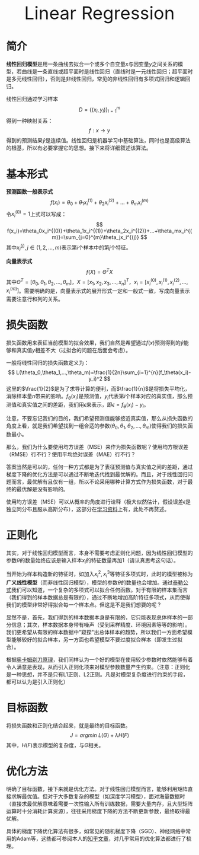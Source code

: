<div align='center' ><font size='70'>Linear Regression</font></div>

# 简介

**线性回归模型**是用一条曲线去拟合一个或多个自变量$x$与因变量$y$之间关系的模型，若曲线是一条直线或超平面时是线性回归（直线时是一元线性回归；超平面时是多元线性回归），否则是非线性回归，常见的非线性回归有多项式回归和逻辑回归。

线性回归通过学习样本
$$
D={\{(x_i, y_i)}\}_{i=1}^m
$$
得到一种映射关系：
$$
f:x\rightarrow y
$$
得到的预测结果$\hat y$是连续值。线性回归是机器学习中基础算法，同时也是高级算法的根基，所以有必要掌握它的思想。接下来将详细叙述该算法。

# 基本形式

**预测函数一般表示式**
$$
f(x_i)=\theta_0+\theta_1x_i^{(1)}+\theta_2x_i^{(2)}+...+\theta_mx_i^{(m)}
$$
令$x_i^{(0)}=1$上式可以写成：
$$
f(x_i)=\theta_0x_i^{(0)}+\theta_1x_i^{(1)}+\theta_2x_i^{(2)}+...+\theta_mx_i^{(m)}=\sum_{j=0}^{m}\theta_jx_i^{(j)}
$$
其中$x_i^{(j)}, j\in(1,2,...,m)$表示第$i$个样本中的第$j$个特征。

**向量表示式**
$$
f(X)=\Theta^TX
$$
其中$\Theta^T=[\theta_0,\theta_1, \theta_2,...,\theta_m]$，$X=[x_1, x_2, x_3,...,x_n]^T$，$x_i=[x_i^{(0)}, x_i^{(1)}, x_i^{(2)},...,x_i^{(m)}]$。需要明确的是，向量表示式的展开形式一定和一般式一致，写成向量表示需要注意行和列的关系。

# 损失函数

损失函数用来表征当前模型的拟合效果，我们自然是希望通过$f(x)$预测得到的$\hat y$能够和真实值$y$相差不大（过拟合的问题在后面会考虑）。

一般将线性回归的损失函数定义为：
$$
L(\theta_0,\theta_1,...,\theta_m)=\frac{1}{2n}\sum_{i=1}^{n}(f_\theta(x_i)-y_i)^2
$$
这里的$\frac{1}{2}$是为了求导计算的便利，而$\frac{1}{n}$是将损失平均化，消除样本量$n$带来的影响。$f_\theta(x_i)$是预测值，$y_i$代表第$i$个样本对应的真实值，那么预测值和真实值之间的差距，我们用$\epsilon$来表示，即$\epsilon=f_\theta(x_i)-y_i$。

注意，不要忘记我们的目的，我们希望预测值能够接近真实值，那么从损失函数的角度上看，就是我们希望找到一组合适的参数$(\theta_0,\theta_1,\theta_2,...,\theta_m)$使得我们的损失函数最小。

那么，我们为什么要使用均方误差（MSE）来作为损失函数呢？使用均方根误差（RMSE）行不行？使用平均绝对误差（MAE）行不行？

答案当然是可以的，任何一种方式都是为了表征预测值与真实值之间的差距，通过梯度下降的优化方法是可以通过不断地迭代找到最优解的。而且，对于线性回归问题而言，最优解有且仅有一组，所以不论采用哪种计算方式作为损失函数，对于最终的最优解是没有影响的。

使用均方误差（MSE）可以从概率的角度进行诠释（极大似然估计，假设误差$\epsilon$是独立同分布且服从高斯分布），这部分在[学习资料](https://github.com/datawhalechina/team-learning/blob/master/%E6%9C%BA%E5%99%A8%E5%AD%A6%E4%B9%A0%E7%AE%97%E6%B3%95%E5%9F%BA%E7%A1%80/Task1%20Linear_regression.ipynb)上有，此处不再赘述。

# 正则化

其实，对于线性回归模型而言，本身不需要考虑正则化问题，因为线性回归模型的参数$\theta$的数量始终应该是输入样本$x_i$的特征数量再加1（请认真思考这句话）。

当开始为样本构造新的特征时，如加入$x_i^2,x_i^3$等特征多项式时，此时的模型被称为**广义线性模型**（而非线性回归模型），模型的参数$\theta$的数量也会增加。通过[泰勒公式](https://baike.baidu.com/item/泰勒公式)我们可以知道，一个复杂的多项式可以拟合任何函数。对于有限的样本集而言（我们得到的样本数据总是有限的），通过不断地增加高阶特征多项式，从而使得我们的模型非常好得拟合每一个样本点。但这是不是我们想要的呢？

显然不是，首先，我们得到的样本数据本身是有限的，它只能表现总体样本的一部分信息；其次，样本数据本身带有噪声（受到采样精度、环境因素等等的影响）。我们更希望从有限的样本数据中"窥探"出总体样本的趋势，所以我们一方面希望模型能够较好的拟合样本，另一方面也希望模型不要过度拟合样本（即发生过拟合）。

根据[奥卡姆剃刀原理](https://baike.baidu.com/item/奥卡姆剃刀原理/10900565?fr=aladdin)，我们同样认为一个好的模型在使用较少参数时依然能够有着令人满意是表现，从而引入正则化项来对模型参数数量产生约束。（注意：正则化是一种思想，并不是只有L1正则、L2正则。凡是对模型复杂度进行约束的手段，都可以认为是引入正则化）

# 目标函数

将损失函数和正则化结合起来，就是最终的目标函数。
$$
J=argmin\ L(\Theta)+\lambda H(F)
$$
其中，$H(F)$表示模型的复杂度，与$\Theta$相关。

# 优化方法

明确了目标函数，接下来就是优化方法。对于线性回归模型而言，能够利用矩阵直接求解最优值。但对于大多数复杂的模型（如深度学习模型），面对海量数据时（直接求最优解意味着需要一次性输入所有训练数据，需要大量内存，且大型矩阵运算时十分消耗计算资源），往往采用梯度下降的方法不断更新参数，最终取得最优解。

具体的梯度下降优化算法有很多，如常见的随机梯度下降（SGD）、神经网络中常用的Adam等，这些都可参阅本人的[知乎文章](https://zhuanlan.zhihu.com/p/110104333)，对几乎常用的优化算法都进行了梳理。

